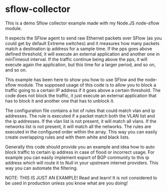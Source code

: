 sflow-collector
===============

This is a demo Sflow collector example made with my Node.JS node-sflow module.

It expects the SFlow agent to send raw Ethernet packets over SFlow (as you could get by default Extreme switches) and it measures how many packets match a destination ip address for a sample time. If the pps goes above defined threshold, it will execute an external application and another one in minTimeout interval. If the traffic continue being above the pps, it will execute again the application, but this time for a larger period, and so on, and so on.

This example has been here to show you how to use SFlow and the node-sflow module.
The supposed usage of this code is to allow you to block a traffic going to a certain IP address if it goes above a certain threshold.
The code does not block the traffic, it just execute an external application that has to block it and another one that has to unblock it.

The configuration file contains a list of rules that could match vlan and ip addresses. The rule is executed if a packet match both the VLAN list and the ip addresses. If the vlan list is not present, it will match all vlans. If the networks list is not present, it will match all the networks.
The rules are executed in the configured order within the array.
This way you can easily create overlapping rules and with them white and black lists.

Generally this code should provide you an example and idea how to auto block traffic to certain ip address in case of flood or incorrect usage.
For example you can easily implement export of BGP community to this ip address which will route it to Null in your upstream internet providers.
This way you can automate the filtering.

NOTE: THIS IS JUST AN EXAMPLE! Read and learn! It is not considered to be used in production unless you know what are you doing!
